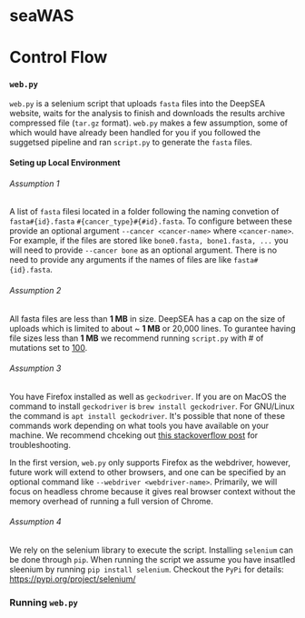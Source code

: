 # seaWAS

# Control Flow

### `web.py`

`web.py` is a selenium script that uploads `fasta` files into the DeepSEA website, waits for the analysis to 
finish and downloads the results archive compressed file (`tar.gz` format). `web.py` makes a few assumption, some of which would have
already been handled for you if you followed the suggetsed pipeline and ran `script.py` to generate the `fasta` files.

#### Seting up Local Environment 

###### Assumption 1

A list of `fasta` filesi located in a folder following the naming convetion of `fasta#{id}.fasta` `#{cancer_type}#{#id}.fasta`.
To configure between these provide an optional argument `--cancer <cancer-name>` where `<cancer-name>`. For example, if the files
are stored like `bone0.fasta, bone1.fasta, ...` you will need to provide `--cancer bone` as an optional argument. There is no need
to provide any arguments if the names of files are like `fasta#{id}.fasta`.

###### Assumption 2

All fasta files are less than **1 MB** in size. DeepSEA has a cap on the size of uploads which is limited to about ~ **1 MB** or
20,000 lines. To gurantee having file sizes less than **1 MB** we recommend running `script.py` with # of mutations set to <ins>100</ins>.

###### Assumption 3

You have Firefox installed as well as `geckodriver`. If you are on MacOS the command to install `geckodriver` is `brew install geckodriver`.
For GNU/Linux the command is `apt install geckodriver`. It's possible that none of these commands work depending on what tools you have
available on your machine. We recommend chceking out [this stackoverflow post](https://stackoverflow.com/questions/40208051/selenium-using-python-geckodriver-executable-needs-to-be-in-path) for troubleshooting.

In the first version, `web.py` only supports Firefox as the webdriver, however, future work will extend to other browsers, and one
can be specified by an optional command like `--webdriver <webdriver-name>`. Primarily, we will focus on headless chrome because
it gives real browser context without the memory overhead of running a full version of Chrome.

###### Assumption 4

We rely on the selenium library to execute the script. Installing `selenium` can be done through `pip`. When running the script
we assume you have insatlled sleenium by running `pip install selenium`. Checkout the `PyPi` for details: https://pypi.org/project/selenium/

### Running `web.py`
